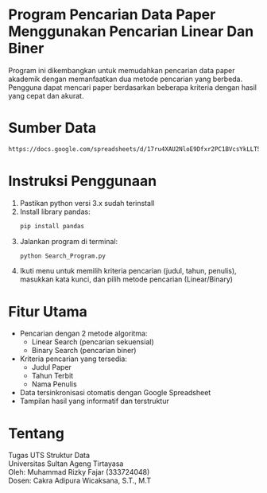 # Program Pencarian Data Paper Menggunakan Pencarian Linear Dan Biner #
Program ini dikembangkan untuk memudahkan pencarian data paper akademik dengan memanfaatkan dua metode pencarian yang berbeda. Pengguna dapat mencari paper berdasarkan beberapa kriteria dengan hasil yang cepat dan akurat.

# Sumber Data
```bash
https://docs.google.com/spreadsheets/d/17ru4XAU2NloE9Dfxr2PC1BVcsYkLLT5r7nPSsiOFlvQ/edit?gid=743838712#gid=743838712
```

# Instruksi Penggunaan
1. Pastikan python versi 3.x sudah terinstall
2. Install library pandas:
   ```bash
   pip install pandas
   ```
3. Jalankan program di terminal:
   ```bash
   python Search_Program.py
   ```
4. Ikuti menu untuk memilih kriteria pencarian (judul, tahun, penulis), masukkan kata kunci, dan pilih metode pencarian (Linear/Binary)

# Fitur Utama
- Pencarian dengan 2 metode algoritma:
  - Linear Search (pencarian sekuensial)
  - Binary Search (pencarian biner)
- Kriteria pencarian yang tersedia:
  - Judul Paper
  - Tahun Terbit
  - Nama Penulis
- Data tersinkronisasi otomatis dengan Google Spreadsheet
- Tampilan hasil yang informatif dan terstruktur

# Tentang
Tugas UTS Struktur Data<br>
Universitas Sultan Ageng Tirtayasa<br>
Oleh: Muhammad Rizky Fajar (333724048)<br>
Dosen: Cakra Adipura Wicaksana, S.T., M.T
